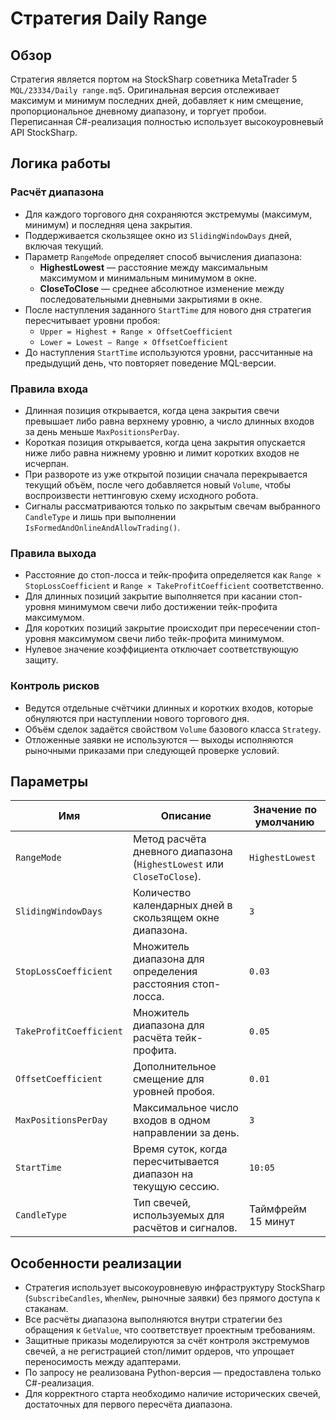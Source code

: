 # Стратегия Daily Range

## Обзор
Стратегия является портом на StockSharp советника MetaTrader 5 `MQL/23334/Daily range.mq5`. Оригинальная версия отслеживает максимум и минимум последних дней, добавляет к ним смещение, пропорциональное дневному диапазону, и торгует пробои. Переписанная C#-реализация полностью использует высокоуровневый API StockSharp.

## Логика работы
### Расчёт диапазона
* Для каждого торгового дня сохраняются экстремумы (максимум, минимум) и последняя цена закрытия.
* Поддерживается скользящее окно из `SlidingWindowDays` дней, включая текущий.
* Параметр `RangeMode` определяет способ вычисления диапазона:
  * **HighestLowest** — расстояние между максимальным максимумом и минимальным минимумом в окне.
  * **CloseToClose** — среднее абсолютное изменение между последовательными дневными закрытиями в окне.
* После наступления заданного `StartTime` для нового дня стратегия пересчитывает уровни пробоя:
  * `Upper = Highest + Range × OffsetCoefficient`
  * `Lower = Lowest − Range × OffsetCoefficient`
* До наступления `StartTime` используются уровни, рассчитанные на предыдущий день, что повторяет поведение MQL-версии.

### Правила входа
* Длинная позиция открывается, когда цена закрытия свечи превышает либо равна верхнему уровню, а число длинных входов за день меньше `MaxPositionsPerDay`.
* Короткая позиция открывается, когда цена закрытия опускается ниже либо равна нижнему уровню и лимит коротких входов не исчерпан.
* При развороте из уже открытой позиции сначала перекрывается текущий объём, после чего добавляется новый `Volume`, чтобы воспроизвести неттинговую схему исходного робота.
* Сигналы рассматриваются только по закрытым свечам выбранного `CandleType` и лишь при выполнении `IsFormedAndOnlineAndAllowTrading()`.

### Правила выхода
* Расстояние до стоп-лосса и тейк-профита определяется как `Range × StopLossCoefficient` и `Range × TakeProfitCoefficient` соответственно.
* Для длинных позиций закрытие выполняется при касании стоп-уровня минимумом свечи либо достижении тейк-профита максимумом.
* Для коротких позиций закрытие происходит при пересечении стоп-уровня максимумом свечи либо тейк-профита минимумом.
* Нулевое значение коэффициента отключает соответствующую защиту.

### Контроль рисков
* Ведутся отдельные счётчики длинных и коротких входов, которые обнуляются при наступлении нового торгового дня.
* Объём сделок задаётся свойством `Volume` базового класса `Strategy`.
* Отложенные заявки не используются — выходы исполняются рыночными приказами при следующей проверке условий.

## Параметры
| Имя | Описание | Значение по умолчанию |
| --- | --- | --- |
| `RangeMode` | Метод расчёта дневного диапазона (`HighestLowest` или `CloseToClose`). | `HighestLowest` |
| `SlidingWindowDays` | Количество календарных дней в скользящем окне диапазона. | `3` |
| `StopLossCoefficient` | Множитель диапазона для определения расстояния стоп-лосса. | `0.03` |
| `TakeProfitCoefficient` | Множитель диапазона для расчёта тейк-профита. | `0.05` |
| `OffsetCoefficient` | Дополнительное смещение для уровней пробоя. | `0.01` |
| `MaxPositionsPerDay` | Максимальное число входов в одном направлении за день. | `3` |
| `StartTime` | Время суток, когда пересчитывается диапазон на текущую сессию. | `10:05` |
| `CandleType` | Тип свечей, используемых для расчётов и сигналов. | Таймфрейм 15 минут |

## Особенности реализации
* Стратегия использует высокоуровневую инфраструктуру StockSharp (`SubscribeCandles`, `WhenNew`, рыночные заявки) без прямого доступа к стаканам.
* Все расчёты диапазона выполняются внутри стратегии без обращения к `GetValue`, что соответствует проектным требованиям.
* Защитные приказы моделируются за счёт контроля экстремумов свечей, а не регистрацией стоп/лимит ордеров, что упрощает переносимость между адаптерами.
* По запросу не реализована Python-версия — предоставлена только C#-реализация.
* Для корректного старта необходимо наличие исторических свечей, достаточных для первого пересчёта диапазона.

